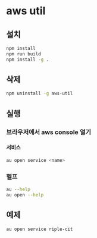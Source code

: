 # aws util

## 설치

```sh
npm install
npm run build
npm install -g .
```

## 삭제

```sh
npm uninstall -g aws-util
```

## 실행

### 브라우저에서 aws console 열기

#### 서비스

```sh
au open service <name>
```

### 헬프

```sh
au --help
au open --help
```

## 예제

```sh
au open service riple-cit
```
